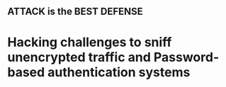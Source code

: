 ## ATTACK is the BEST DEFENSE

# Hacking challenges to sniff unencrypted traffic and Password-based authentication systems
